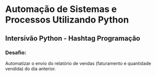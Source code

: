 # Automação de Sistemas e Processos Utilizando Python

## Intersivão Python - Hashtag Programação

### Desafio:
Automatizar o envio do relatório de vendas (faturamento e quantidade vendida) do dia anterior.